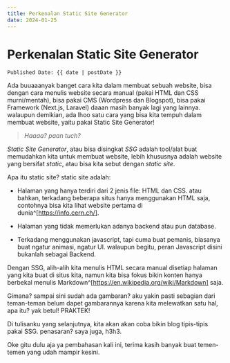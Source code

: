 ```yaml
---
title: Perkenalan Static Site Generator
date: 2024-01-25
---
```


# Perkenalan Static Site Generator

`Published Date: {{ date | postDate }}`

Ada buuaaanyak banget cara kita dalam membuat sebuah website, bisa dengan cara menulis website secara manual (pakai HTML dan CSS murni/mentah), bisa pakai CMS (Wordpress dan Blogspot), bisa pakai Framework (Next.js, Laravel) daaan masih banyak lagi yang lainnya. walaupun demikian, ada lhoo satu cara yang bisa kita tempuh dalam membuat website, yaitu pakai Static Site Generator!

> *Haaaa? paan tuch?*

*Static Site Generator*, atau bisa disingkat *SSG* adalah tool/alat buat memudahkan kita untuk membuat website, lebih khususnya adalah website yang bersifat *static*, atau bisa kita sebut dengan *static site*.

Apa itu static site? static site adalah:
- Halaman yang hanya terdiri dari 2 jenis file: HTML dan CSS. atau bahkan, terkadang beberapa situs hanya menggunakan HTML saja, contohnya bisa kita lihat website pertama di dunia^[https://info.cern.ch/]. 

- Halaman yang tidak memerlukan adanya backend atau pun database.

- Terkadang menggunakan javascript, tapi cuma buat pemanis, biasanya buat ngatur animasi, ngatur UI. walaupun begitu, peran Javascript disini bukanlah sebagai Backend.

Dengan SSG, alih-alih kita menulis HTML secara manual disetiap halaman yang kita buat di situs kita, namun kita bisa fokus bikin konten hanya berbekal menulis Markdown^[https://en.wikipedia.org/wiki/Markdown] saja.

Gimana? sampai sini sudah ada gambaran? aku yakin pasti sebagian dari teman-teman belum dapet gambarannya karena kita melewatkan satu hal, apa itu? yak betul! PRAKTEK!

Di tulisanku yang selanjutnya, kita akan akan coba bikin blog tipis-tipis pakai SSG. penasaran? saya juga, h3h3.

Oke gitu dulu aja ya pembahasan kali ini, terima kasih banyak buat temen-temen yang udah mampir kesini.